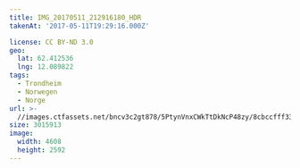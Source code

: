 ```yaml
---
title: IMG_20170511_212916180_HDR
takenAt: '2017-05-11T19:29:16.000Z'

license: CC BY-ND 3.0
geo:
  lat: 62.412536
  lng: 12.089822
tags:
  - Trondheim
  - Norwegen
  - Norge
url: >-
  //images.ctfassets.net/bncv3c2gt878/5PtynVnxCWkTtDkNcP48zy/8cbccfff336c53b02a72ec112e64fd58/img_20170511_212916180_hdr_34609745436_o
size: 3015913
image:
  width: 4608
  height: 2592
---
```


